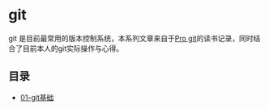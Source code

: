 # git

git 是目前最常用的版本控制系统，本系列文章来自于[Pro git](https://git-scm.com/book/zh/v2)的读书记录，同时结合了目前本人的git实际操作与心得。

## 目录

* [01-git基础](./01-git基础.md)
